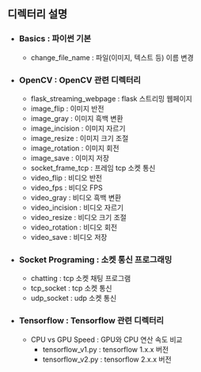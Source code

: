 ## 디렉터리 설명
* ### Basics : 파이썬 기본
  * change_file_name : 파일(이미지, 텍스트 등) 이름 변경
  
* ### OpenCV : OpenCV 관련 디렉터리
  * flask_streaming_webpage : flask 스트리밍 웹페이지
  * image_flip : 이미지 반전
  * image_gray : 이미지 흑백 변환
  * image_incision : 이미지 자르기
  * image_resize : 이미지 크기 조절
  * image_rotation : 이미지 회전
  * image_save : 이미지 저장
  * socket_frame_tcp : 프레임 tcp 소켓 통신
  * video_flip : 비디오 반전
  * video_fps : 비디오 FPS
  * video_gray : 비디오 흑백 변환
  * video_incision : 비디오 자르기
  * video_resize : 비디오 크기 조절
  * video_rotation : 비디오 회전
  * video_save : 비디오 저장

* ### Socket Programing : 소켓 통신 프로그래밍
  * chatting : tcp 소켓 채팅 프로그램
  * tcp_socket : tcp 소켓 통신
  * udp_socket : udp 소켓 통신

* ### Tensorflow : Tensorflow 관련 디렉터리
  * CPU vs GPU Speed : GPU와 CPU 연산 속도 비교
    * tensorflow_v1.py : tensorflow 1.x.x 버전
    * tensorflow_v2.py : tensorflow 2.x.x 버전
